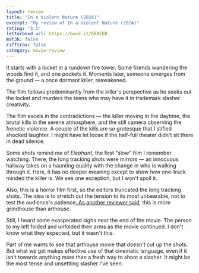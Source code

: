 ```yaml
---
layout: review
title: "In a Violent Nature (2024)"
excerpt: "My review of In a Violent Nature (2024)"
rating: "3.5"
letterboxd_url: https://boxd.it/6EAFEB
mst3k: false
rifftrax: false
category: movie-review
---
```


It starts with a locket in a rundown fire tower. Some friends wandering the woods find it, and one pockets it. Moments later, someone emerges from the ground — a once dormant killer, reawakened.

The film follows predominantly from the killer's perspective as he seeks out the locket and murders the teens who may have it in trademark slasher creativity.

The film excels in the contradictions — the killer moving in the daytime, the brutal kills in the serene atmosphere, and the still camera observing the frenetic violence. A couple of the kills are so grotesque that I stifled shocked laughter. I might have let loose if the half-full theater didn't sit there in dead silence.

Some shots remind me of <i>Elephant</i>, the first "slow" film I remember watching. There, the long tracking shots were mirrors — an innocuous hallway takes on a haunting quality with the change in who is walking through it. Here, it has no deeper meaning except to show how one-track minded the killer is. We see one exception, but I won't spoil it.

Also, this is a horror film first, so the editors truncated the long tracking shots. The idea is to stretch out the tension to its most unbearable, not to test the audience's patience<a href="https://www.vulture.com/article/in-a-violent-nature-has-the-years-gnarliest-horror-scene.html" title=". As another reviewer said">. As another reviewer said</a>, this is more grindhouse than arthouse.

Still, I heard some exasperated sighs near the end of the movie. The person to my left folded and unfolded their arms as the movie continued. I don't know what they expected, but it wasn't this.

Part of me wants to see that arthouse movie that doesn't cut up the shots. But what we get makes effective use of that cinematic language, even if it isn't towards anything more than a fresh way to shoot a slasher. It might be the most tense and unsettling slasher I've seen.
